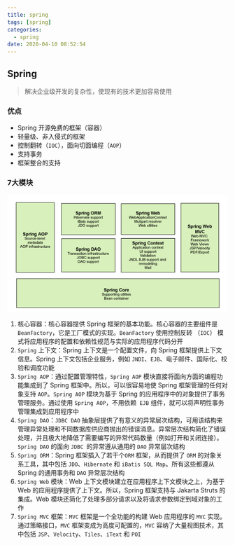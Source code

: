 ```yaml
---
title: spring
tags: [spring]
categories:
  - spring
date: 2020-04-10 08:52:54
---
```


## Spring

> 解决企业级开发的复杂性，使现有的技术更加容易使用



### 优点

* Spring 开源免费的框架（容器）
* 轻量级、非入侵式的框架
* 控制翻转（`IOC`），面向切面编程（`AOP`）
* 支持事务
* 框架整合的支持



### 7大模块

![image-20200410090322458](spring/image-20200410090322458.png)

1. 核心容器：核心容器提供 Spring 框架的基本功能。核心容器的主要组件是 `BeanFactory`，它是工厂模式的实现。`BeanFactory` 使用控制反转 （`IOC`） 模式将应用程序的配置和依赖性规范与实际的应用程序代码分开
2. `Spring` 上下文：Spring 上下文是一个配置文件，向 Spring 框架提供上下文信息。Spring 上下文包括企业服务，例如 `JNDI`、`EJB`、电子邮件、国际化、校验和调度功能
3. `Spring AOP`：通过配置管理特性，`Spring AOP` 模块直接将面向方面的编程功能集成到了 Spring 框架中。所以，可以很容易地使 Spring 框架管理的任何对象支持 `AOP`。`Spring AOP` 模块为基于 Spring 的应用程序中的对象提供了事务管理服务。通过使用 `Spring AOP`，不用依赖` EJB` 组件，就可以将声明性事务管理集成到应用程序中
4. `Spring DAO`：`JDBC DAO` 抽象层提供了有意义的异常层次结构，可用该结构来管理异常处理和不同数据库供应商抛出的错误消息。异常层次结构简化了错误处理，并且极大地降低了需要编写的异常代码数量（例如打开和关闭连接）。`Spring DAO` 的面向 `JDBC `的异常遵从通用的 `DAO` 异常层次结构
5. `Spring ORM`：Spring 框架插入了若干个`ORM` 框架，从而提供了 `ORM` 的对象关系工具，其中包括 `JDO`、`Hibernate` 和 `iBatis SQL Map`。所有这些都遵从 Spring 的通用事务和 `DAO` 异常层次结构
6. `Spring Web` 模块：Web 上下文模块建立在应用程序上下文模块之上，为基于 Web 的应用程序提供了上下文。所以，Spring 框架支持与 Jakarta Struts 的集成。Web 模块还简化了处理多部分请求以及将请求参数绑定到域对象的工作
7. `Spring MVC` 框架：`MVC` 框架是一个全功能的构建 Web 应用程序的 `MVC` 实现。通过策略接口，`MVC` 框架变成为高度可配置的，`MVC` 容纳了大量视图技术，其中包括 `JSP`、`Velocity`、`Tiles`、`iText` 和 `POI`
